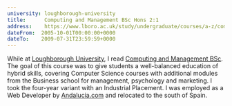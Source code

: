 ```yaml
---
university: loughborough-university
title:      Computing and Management BSc Hons 2:1
address:    https://www.lboro.ac.uk/study/undergraduate/courses/a-z/computing-and-management-bsc/
dateFrom:  2005-10-01T00:00:00+0000
dateTo:    2009-07-31T23:59:59+0000
---
```

While at [Loughborough University](https://www.lboro.ac.uk/), I read [Computing and Management BSc](https://www.lboro.ac.uk/study/undergraduate/courses/a-z/computing-and-management-bsc/). The goal of this course was to give students a well-balanced education of hybrid skills, covering Computer Science courses with additional modules from the Business school for management, psychology and marketing. I took the four-year variant with an Industrial Placement. I was employed as a Web Developer by [Andalucia.com](https://www.andalucia.com/) and relocated to the south of Spain.
